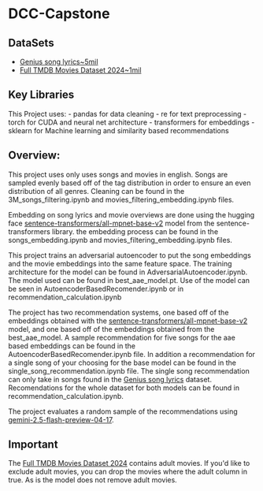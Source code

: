 # DCC-Capstone

## DataSets

- [Genius song lyrics~5mil](https://www.kaggle.com/datasets/carlosgdcj/genius-song-lyrics-with-language-information?select=song_lyrics.csv)
- [Full TMDB Movies Dataset 2024~1mil](https://www.kaggle.com/datasets/asaniczka/tmdb-movies-dataset-2023-930k-movies)

## Key Libraries

This Project uses:
    - pandas for data cleaning
    - re for text preprocessing
    - torch for CUDA and neural net architecture
    - transformers for embeddings
    - sklearn for Machine learning and similarity based recommendations


## Overview: 

This project uses only uses songs and movies in english. Songs are sampled evenly based off of the tag distribution in order to ensure an even distribution of all genres. Cleaning can be found in the 3M_songs_filtering.ipynb and movies_filtering_embedding.ipynb files. 

Embedding on song lyrics and movie overviews are done using the hugging face [sentence-transformers/all-mpnet-base-v2](https://huggingface.co/sentence-transformers/all-mpnet-base-v2) model from the sentence-transformers library. the embedding process can be found in the songs_embedding.ipynb and movies_filtering_embedding.ipynb files.

This project trains an adversarial autoencoder to put the song embeddings and the movie embeddings into the same feature space. The training architecture for the model can be found in AdversarialAutoencoder.ipynb. The model used can be found in best_aae_model.pt. Use of the model can be seen in AutoencoderBasedRecomender.ipynb or in recommendation_calculation.ipynb

The project has two recommendation systems, one based off of the embeddings obtained with the [sentence-transformers/all-mpnet-base-v2](https://huggingface.co/sentence-transformers/all-mpnet-base-v2) model, and one based off of the embeddings obtained from the best_aae_model. A sample recommendation for five songs for the aae based embeddings can be found in the AutoencoderBasedRecomender.ipynb file. In addition a recommendation for a single song of your choosing for the base model can be found in the single_song_recommendation.ipynb file. The single song recommendation can only take in songs found in the [Genius song lyrics](https://www.kaggle.com/datasets/carlosgdcj/genius-song-lyrics-with-language-information?select=song_lyrics.csv) dataset. Recomendations for the whole dataset for both models can be found in recommendation_calculation.ipynb.

The project evaluates a random sample of the recommendations using [gemini-2.5-flash-preview-04-17](https://cloud.google.com/vertex-ai/generative-ai/docs/models/gemini/2-5-flash). 

## Important

The [Full TMDB Movies Dataset 2024](https://www.kaggle.com/datasets/asaniczka/tmdb-movies-dataset-2023-930k-movies) contains adult movies. If you'd like to exclude adult movies, you can drop the movies where the adult column in true. As is the model does not remove adult movies. 